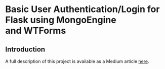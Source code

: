 # Basic User Authentication/Login for Flask using MongoEngine and WTForms

## Introduction

A full description of this project is available as a Medium article [here](https://medium.com/@dmitryrastorguev/).
